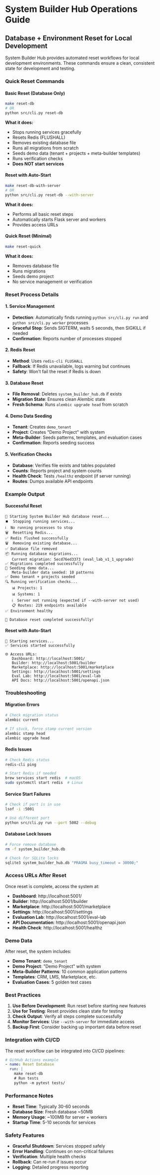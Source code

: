 # System Builder Hub Operations Guide

## Database + Environment Reset for Local Development

System Builder Hub provides automated reset workflows for local development environments. These commands ensure a clean, consistent state for development and testing.

### Quick Reset Commands

#### Basic Reset (Database Only)
```bash
make reset-db
# OR
python src/cli.py reset-db
```

**What it does:**
- Stops running services gracefully
- Resets Redis (FLUSHALL)
- Removes existing database file
- Runs all migrations from scratch
- Seeds demo data (tenant + projects + meta-builder templates)
- Runs verification checks
- **Does NOT start services**

#### Reset with Auto-Start
```bash
make reset-db-with-server
# OR
python src/cli.py reset-db --with-server
```

**What it does:**
- Performs all basic reset steps
- Automatically starts Flask server and workers
- Provides access URLs

#### Quick Reset (Minimal)
```bash
make reset-quick
```

**What it does:**
- Removes database file
- Runs migrations
- Seeds demo project
- No service management or verification

### Reset Process Details

#### 1. Service Management
- **Detection**: Automatically finds running `python src/cli.py run` and `python src/cli.py worker` processes
- **Graceful Stop**: Sends SIGTERM, waits 5 seconds, then SIGKILL if needed
- **Confirmation**: Reports number of processes stopped

#### 2. Redis Reset
- **Method**: Uses `redis-cli FLUSHALL`
- **Fallback**: If Redis unavailable, logs warning but continues
- **Safety**: Won't fail the reset if Redis is down

#### 3. Database Reset
- **File Removal**: Deletes `system_builder_hub.db` if exists
- **Migration State**: Ensures clean Alembic state
- **Fresh Schema**: Runs `alembic upgrade head` from scratch

#### 4. Demo Data Seeding
- **Tenant**: Creates `demo_tenant`
- **Project**: Creates "Demo Project" with system
- **Meta-Builder**: Seeds patterns, templates, and evaluation cases
- **Confirmation**: Reports seeding success

#### 5. Verification Checks
- **Database**: Verifies file exists and tables populated
- **Counts**: Reports project and system counts
- **Health Check**: Tests `/healthz` endpoint (if server running)
- **Routes**: Dumps available API endpoints

### Example Output

#### Successful Reset
```
🔄 Starting System Builder Hub database reset...
⏹️  Stopping running services...
ℹ️  No running processes to stop
🗑️  Resetting Redis...
✅ Redis flushed successfully
🗑️  Removing existing database...
✅ Database file removed
📦 Running database migrations...
   Current migration: 5ecd76ed3373 (eval_lab_v1_1_upgrade)
✅ Migrations completed successfully
🌱 Seeding demo data...
   Meta-builder data seeded: 10 patterns
✅ Demo tenant + projects seeded
🔍 Running verification checks...
   📊 Projects: 1
   📊 Systems: 1
   ℹ️  Server not running (expected if --with-server not used)
   📋 Routes: 219 endpoints available
✅ Environment healthy

🎉 Database reset completed successfully!
```

#### Reset with Auto-Start
```
🚀 Starting services...
✅ Services started successfully

🌐 Access URLs:
   Dashboard: http://localhost:5001/
   Builder: http://localhost:5001/builder
   Marketplace: http://localhost:5001/marketplace
   Settings: http://localhost:5001/settings
   Eval Lab: http://localhost:5001/eval-lab
   API Docs: http://localhost:5001/openapi.json
```

### Troubleshooting

#### Migration Errors
```bash
# Check migration status
alembic current

# If stuck, force stamp current version
alembic stamp head
alembic upgrade head
```

#### Redis Issues
```bash
# Check Redis status
redis-cli ping

# Start Redis if needed
brew services start redis  # macOS
sudo systemctl start redis  # Linux
```

#### Service Start Failures
```bash
# Check if port is in use
lsof -i :5001

# Use different port
python src/cli.py run --port 5002 --debug
```

#### Database Lock Issues
```bash
# Force remove database
rm -f system_builder_hub.db

# Check for SQLite locks
sqlite3 system_builder_hub.db "PRAGMA busy_timeout = 30000;"
```

### Access URLs After Reset

Once reset is complete, access the system at:

- **Dashboard**: http://localhost:5001/
- **Builder**: http://localhost:5001/builder
- **Marketplace**: http://localhost:5001/marketplace
- **Settings**: http://localhost:5001/settings
- **Evaluation Lab**: http://localhost:5001/eval-lab
- **API Documentation**: http://localhost:5001/openapi.json
- **Health Check**: http://localhost:5001/healthz

### Demo Data

After reset, the system includes:

- **Demo Tenant**: `demo_tenant`
- **Demo Project**: "Demo Project" with system
- **Meta-Builder Patterns**: 10 common application patterns
- **Templates**: CRM, LMS, Marketplace, etc.
- **Evaluation Cases**: 5 golden test cases

### Best Practices

1. **Use Before Development**: Run reset before starting new features
2. **Use for Testing**: Reset provides clean state for testing
3. **Check Output**: Verify all steps complete successfully
4. **Monitor Services**: Use `--with-server` for immediate access
5. **Backup First**: Consider backing up important data before reset

### Integration with CI/CD

The reset workflow can be integrated into CI/CD pipelines:

```yaml
# GitHub Actions example
- name: Reset Database
  run: |
    make reset-db
    # Run tests
    python -m pytest tests/
```

### Performance Notes

- **Reset Time**: Typically 30-60 seconds
- **Database Size**: Fresh database ~50MB
- **Memory Usage**: ~100MB for server + workers
- **Startup Time**: 5-10 seconds for services

### Safety Features

- **Graceful Shutdown**: Services stopped safely
- **Error Handling**: Continues on non-critical failures
- **Verification**: Multiple health checks
- **Rollback**: Can re-run if issues occur
- **Logging**: Detailed progress reporting
